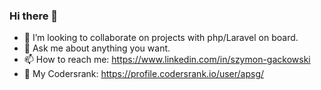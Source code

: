 ### Hi there 👋

- 👯 I’m looking to collaborate on projects with php/Laravel on board.
- 💬 Ask me about anything you want.
- 📫 How to reach me: https://www.linkedin.com/in/szymon-gackowski
- :satellite: My Codersrank: https://profile.codersrank.io/user/apsg/
